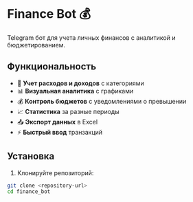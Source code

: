 # Finance Bot 💰

Telegram бот для учета личных финансов с аналитикой и бюджетированием.

## Функциональность

- 💸 **Учет расходов и доходов** с категориями
- 📊 **Визуальная аналитика** с графиками
- 💰 **Контроль бюджетов** с уведомлениями о превышении
- 📈 **Статистика** за разные периоды
- 📤 **Экспорт данных** в Excel
- ⚡ **Быстрый ввод** транзакций

## Установка

1. Клонируйте репозиторий:
```bash
git clone <repository-url>
cd finance_bot